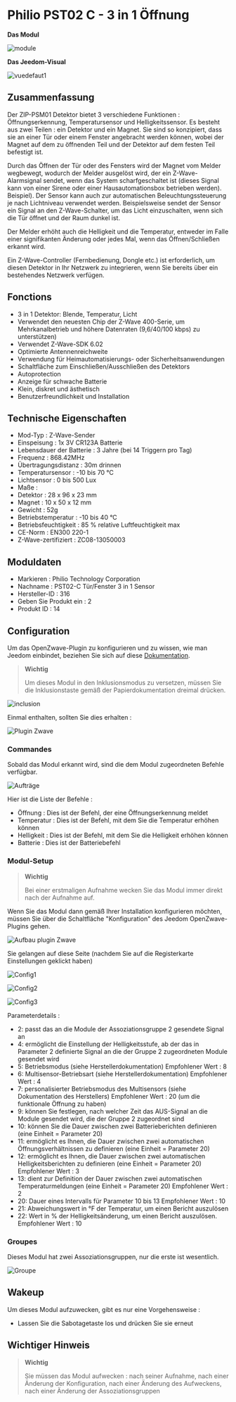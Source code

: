 # Philio PST02 C - 3 in 1 Öffnung

**Das Modul**

![module](images/philio.pst02c/module.jpg)

**Das Jeedom-Visual**

![vuedefaut1](images/philio.pst02c/vuedefaut1.jpg)

## Zusammenfassung

Der ZIP-PSM01 Detektor bietet 3 verschiedene Funktionen : Öffnungserkennung, Temperatursensor und Helligkeitssensor. Es besteht aus zwei Teilen : ein Detektor und ein Magnet. Sie sind so konzipiert, dass sie an einer Tür oder einem Fenster angebracht werden können, wobei der Magnet auf dem zu öffnenden Teil und der Detektor auf dem festen Teil befestigt ist.

Durch das Öffnen der Tür oder des Fensters wird der Magnet vom Melder wegbewegt, wodurch der Melder ausgelöst wird, der ein Z-Wave-Alarmsignal sendet, wenn das System scharfgeschaltet ist (dieses Signal kann von einer Sirene oder einer Hausautomationsbox betrieben werden). Beispiel). Der Sensor kann auch zur automatischen Beleuchtungssteuerung je nach Lichtniveau verwendet werden. Beispielsweise sendet der Sensor ein Signal an den Z-Wave-Schalter, um das Licht einzuschalten, wenn sich die Tür öffnet und der Raum dunkel ist.

Der Melder erhöht auch die Helligkeit und die Temperatur, entweder im Falle einer signifikanten Änderung oder jedes Mal, wenn das Öffnen/Schließen erkannt wird.

Ein Z-Wave-Controller (Fernbedienung, Dongle etc.) ist erforderlich, um diesen Detektor in Ihr Netzwerk zu integrieren, wenn Sie bereits über ein bestehendes Netzwerk verfügen.

## Fonctions

-   3 in 1 Detektor: Blende, Temperatur, Licht
-   Verwendet den neuesten Chip der Z-Wave 400-Serie, um Mehrkanalbetrieb und höhere Datenraten (9,6/40/100 kbps) zu unterstützen)
-   Verwendet Z-Wave-SDK 6.02
-   Optimierte Antennenreichweite
-   Verwendung für Heimautomatisierungs- oder Sicherheitsanwendungen
-   Schaltfläche zum Einschließen/Ausschließen des Detektors
-   Autoprotection
-   Anzeige für schwache Batterie
-   Klein, diskret und ästhetisch
-   Benutzerfreundlichkeit und Installation

## Technische Eigenschaften

-   Mod-Typ : Z-Wave-Sender
-   Einspeisung : 1x 3V CR123A Batterie
-   Lebensdauer der Batterie : 3 Jahre (bei 14 Triggern pro Tag)
-   Frequenz : 868.42MHz
-   Übertragungsdistanz : 30m drinnen
-   Temperatursensor : -10 bis 70 °C
-   Lichtsensor : 0 bis 500 Lux
-   Maße :
  -   Detektor : 28 x 96 x 23 mm
  -   Magnet : 10 x 50 x 12 mm
-   Gewicht : 52g
-   Betriebstemperatur : -10 bis 40 °C
-   Betriebsfeuchtigkeit : 85 % relative Luftfeuchtigkeit max
-   CE-Norm : EN300 220-1
-   Z-Wave-zertifiziert : ZC08-13050003

## Moduldaten

-   Markieren : Philio Technology Corporation
-   Nachname : PST02-C Tür/Fenster 3 in 1 Sensor
-   Hersteller-ID : 316
-   Geben Sie Produkt ein : 2
-   Produkt ID : 14

## Configuration

Um das OpenZwave-Plugin zu konfigurieren und zu wissen, wie man Jeedom einbindet, beziehen Sie sich auf diese [Dokumentation](https://doc.jeedom.com/de_DE/plugins/automation%20protocol/openzwave/).

> **Wichtig**
>
> Um dieses Modul in den Inklusionsmodus zu versetzen, müssen Sie die Inklusionstaste gemäß der Papierdokumentation dreimal drücken.

![inclusion](images/philio.pst02c/inclusion.jpg)

Einmal enthalten, sollten Sie dies erhalten :

![Plugin Zwave](images/philio.pst02c/information.jpg)

### Commandes

Sobald das Modul erkannt wird, sind die dem Modul zugeordneten Befehle verfügbar.

![Aufträge](images/philio.pst02c/commandes.jpg)

Hier ist die Liste der Befehle :

-   Öffnung : Dies ist der Befehl, der eine Öffnungserkennung meldet
-   Temperatur : Dies ist der Befehl, mit dem Sie die Temperatur erhöhen können
-   Helligkeit : Dies ist der Befehl, mit dem Sie die Helligkeit erhöhen können
-   Batterie : Dies ist der Batteriebefehl

### Modul-Setup

> **Wichtig**
>
> Bei einer erstmaligen Aufnahme wecken Sie das Modul immer direkt nach der Aufnahme auf.

Wenn Sie das Modul dann gemäß Ihrer Installation konfigurieren möchten, müssen Sie über die Schaltfläche "Konfiguration" des Jeedom OpenZwave-Plugins gehen.

![Aufbau plugin Zwave](images/plugin/bouton_configuration.jpg)

Sie gelangen auf diese Seite (nachdem Sie auf die Registerkarte Einstellungen geklickt haben)

![Config1](images/philio.pst02c/config1.jpg)

![Config2](images/philio.pst02c/config2.jpg)

![Config3](images/philio.pst02c/config3.jpg)

Parameterdetails :

-   2: passt das an die Module der Assoziationsgruppe 2 gesendete Signal an
-   4: ermöglicht die Einstellung der Helligkeitsstufe, ab der das in Parameter 2 definierte Signal an die der Gruppe 2 zugeordneten Module gesendet wird
-   5: Betriebsmodus (siehe Herstellerdokumentation) Empfohlener Wert : 8
-   6: Multisensor-Betriebsart (siehe Herstellerdokumentation) Empfohlener Wert : 4
-   7: personalisierter Betriebsmodus des Multisensors (siehe Dokumentation des Herstellers) Empfohlener Wert : 20 (um die funktionale Öffnung zu haben)
-   9: können Sie festlegen, nach welcher Zeit das AUS-Signal an die Module gesendet wird, die der Gruppe 2 zugeordnet sind
-   10: können Sie die Dauer zwischen zwei Batterieberichten definieren (eine Einheit = Parameter 20)
-   11: ermöglicht es Ihnen, die Dauer zwischen zwei automatischen Öffnungsverhältnissen zu definieren (eine Einheit = Parameter 20)
-   12: ermöglicht es Ihnen, die Dauer zwischen zwei automatischen Helligkeitsberichten zu definieren (eine Einheit = Parameter 20) Empfohlener Wert : 3
-   13: dient zur Definition der Dauer zwischen zwei automatischen Temperaturmeldungen (eine Einheit = Parameter 20) Empfohlener Wert : 2
-   20: Dauer eines Intervalls für Parameter 10 bis 13 Empfohlener Wert : 10
-   21: Abweichungswert in °F der Temperatur, um einen Bericht auszulösen
-   22: Wert in % der Helligkeitsänderung, um einen Bericht auszulösen. Empfohlener Wert : 10

### Groupes

Dieses Modul hat zwei Assoziationsgruppen, nur die erste ist wesentlich.

![Groupe](images/philio.pst02c/groupe.jpg)

## Wakeup

Um dieses Modul aufzuwecken, gibt es nur eine Vorgehensweise :

-   Lassen Sie die Sabotagetaste los und drücken Sie sie erneut

## Wichtiger Hinweis

> **Wichtig**
>
> Sie müssen das Modul aufwecken : nach seiner Aufnahme, nach einer Änderung der Konfiguration, nach einer Änderung des Aufweckens, nach einer Änderung der Assoziationsgruppen
